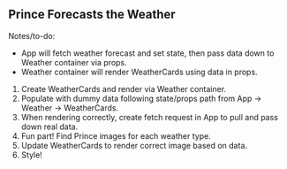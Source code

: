 ## Prince Forecasts the Weather

Notes/to-do:

- App will fetch weather forecast and set state, then pass data down to Weather container via props.
- Weather container will render WeatherCards using data in props.

1. Create WeatherCards and render via Weather container.
2. Populate with dummy data following state/props path from App -> Weather -> WeatherCards.
3. When rendering correctly, create fetch request in App to pull and pass down real data.
4. Fun part! Find Prince images for each weather type.
5. Update WeatherCards to render correct image based on data.
6. Style!
